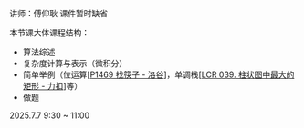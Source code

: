 讲师：傅仰耿 课件暂时缺省

本节课大体课程结构：

- 算法综述
- 复杂度计算与表示（微积分）
- 简单举例（位运算[[P1469 找筷子 - 洛谷](https://www.luogu.com.cn/problem/P1469)]，单调栈[[LCR 039. 柱状图中最大的矩形 - 力扣](https://leetcode.cn/problems/0ynMMM/description/)]等）
- 做题

2025.7.7 9:30 ~ 11:00
